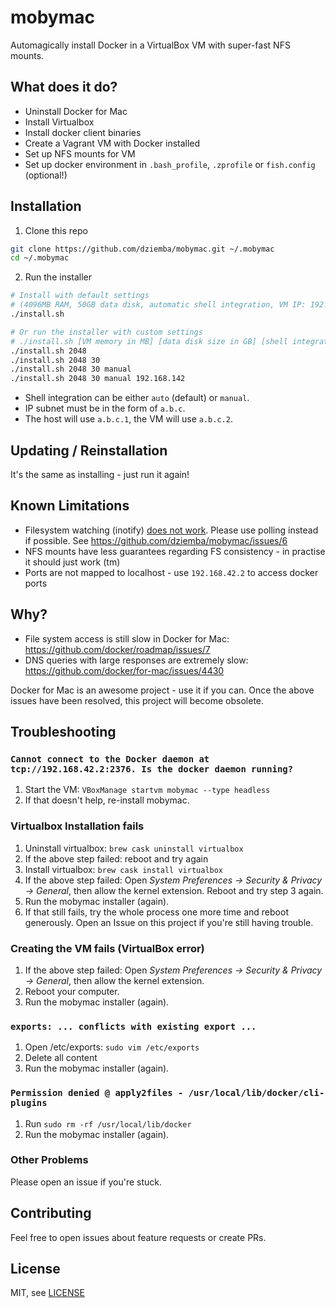 # mobymac

Automagically install Docker in a VirtualBox VM with super-fast NFS mounts.

## What does it do?

- Uninstall Docker for Mac
- Install Virtualbox
- Install docker client binaries
- Create a Vagrant VM with Docker installed
- Set up NFS mounts for VM
- Set up docker environment in `.bash_profile`, `.zprofile` or `fish.config` (optional!)

## Installation

1. Clone this repo
  ```bash
  git clone https://github.com/dziemba/mobymac.git ~/.mobymac
  cd ~/.mobymac
  ```

2. Run the installer
  ```bash
  # Install with default settings
  # (4096MB RAM, 50GB data disk, automatic shell integration, VM IP: 192.168.42.2)
  ./install.sh

  # Or run the installer with custom settings
  # ./install.sh [VM memory in MB] [data disk size in GB] [shell integration] [VM IP subnet]
  ./install.sh 2048
  ./install.sh 2048 30
  ./install.sh 2048 30 manual
  ./install.sh 2048 30 manual 192.168.142
  ```

- Shell integration can be either `auto` (default) or `manual`.
- IP subnet must be in the form of `a.b.c`.
- The host will use `a.b.c.1`, the VM will use `a.b.c.2`.

## Updating / Reinstallation

It's the same as installing - just run it again!

## Known Limitations

- Filesystem watching (inotify) [does not work](https://stackoverflow.com/questions/4231243/inotify-with-nfs).
  Please use polling instead if possible. See https://github.com/dziemba/mobymac/issues/6
- NFS mounts have less guarantees regarding FS consistency - in practise it should just work (tm)
- Ports are not mapped to localhost - use `192.168.42.2` to access docker ports

## Why?

- File system access is still slow in Docker for Mac: https://github.com/docker/roadmap/issues/7
- DNS queries with large responses are extremely slow: https://github.com/docker/for-mac/issues/4430

Docker for Mac is an awesome project - use it if you can.
Once the above issues have been resolved, this project will become obsolete.

## Troubleshooting

### `Cannot connect to the Docker daemon at tcp://192.168.42.2:2376. Is the docker daemon running?`

1. Start the VM: `VBoxManage startvm mobymac --type headless`
2. If that doesn't help, re-install mobymac.

### Virtualbox Installation fails

1. Uninstall virtualbox: `brew cask uninstall virtualbox`
2. If the above step failed: reboot and try again
3. Install virtualbox: `brew cask install virtualbox`
4. If the above step failed: Open *System Preferences -> Security & Privacy -> General*, then allow the kernel extension.
   Reboot and try step 3 again.
5. Run the mobymac installer (again).
6. If that still fails, try the whole process one more time and reboot generously.
   Open an Issue on this project if you're still having trouble.

### Creating the VM fails (VirtualBox error)

1. If the above step failed: Open *System Preferences -> Security & Privacy -> General*, then allow the kernel extension.
2. Reboot your computer.
2. Run the mobymac installer (again).

### `exports: ... conflicts with existing export ...`

1. Open /etc/exports: `sudo vim /etc/exports`
2. Delete all content
3. Run the mobymac installer (again).

### `Permission denied @ apply2files - /usr/local/lib/docker/cli-plugins`

1. Run `sudo rm -rf /usr/local/lib/docker`
2. Run the mobymac installer (again).

### Other Problems

Please open an issue if you're stuck.

## Contributing

Feel free to open issues about feature requests or create PRs.

## License

MIT, see [LICENSE](LICENSE)
